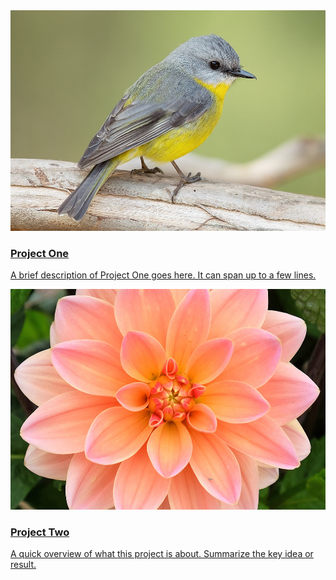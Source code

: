 <div class="project-grid">
  <a href="project1.html" class="project-card">
    <img src="bird.jpg" alt="Project 1 screenshot" class="project-image">
    <div class="project-content">
      <h3 class="project-title">Project One</h3>
      <p class="project-description">A brief description of Project One goes here. It can span up to a few lines.</p>
    </div>
  </a>

  <a href="project2.html" class="project-card">
    <img src="flower.jpg" alt="Project 2 screenshot" class="project-image">
    <div class="project-content">
      <h3 class="project-title">Project Two</h3>
      <p class="project-description">A quick overview of what this project is about. Summarize the key idea or result.</p>
    </div>
  </a>
</div>
